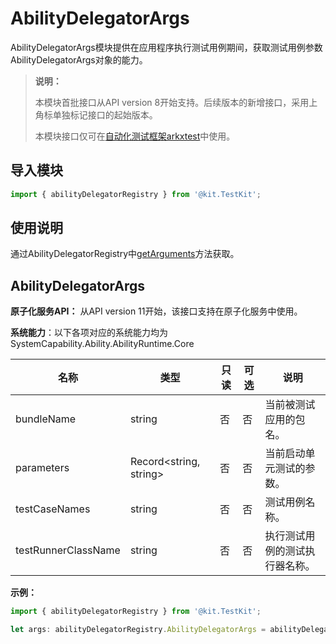 # AbilityDelegatorArgs

AbilityDelegatorArgs模块提供在应用程序执行测试用例期间，获取测试用例参数AbilityDelegatorArgs对象的能力。

> **说明：**
> 
> 本模块首批接口从API version 8开始支持。后续版本的新增接口，采用上角标单独标记接口的起始版本。 
> 
> 本模块接口仅可在<!--RP1-->[自动化测试框架arkxtest](../../application-test/arkxtest-guidelines.md)<!--RP1End-->中使用。

## 导入模块

```ts
import { abilityDelegatorRegistry } from '@kit.TestKit';
```

## 使用说明

通过AbilityDelegatorRegistry中[getArguments](js-apis-app-ability-abilityDelegatorRegistry.md#abilitydelegatorregistrygetarguments)方法获取。

## AbilityDelegatorArgs

**原子化服务API：** 从API version 11开始，该接口支持在原子化服务中使用。

**系统能力**：以下各项对应的系统能力均为SystemCapability.Ability.AbilityRuntime.Core

| 名称                | 类型                   | 只读 | 可选 | 说明                                                         |
| ------------------- | ---------------------- | ---- | ---- | ------------------------------------------------------------ |
| bundleName          | string                 | 否   | 否   | 当前被测试应用的包名。 |
| parameters          | Record\<string, string> | 否   | 否   | 当前启动单元测试的参数。 |
| testCaseNames       | string                 | 否   | 否   | 测试用例名称。 |
| testRunnerClassName | string                 | 否   | 否   | 执行测试用例的测试执行器名称。 |

**示例：**

```ts
import { abilityDelegatorRegistry } from '@kit.TestKit';

let args: abilityDelegatorRegistry.AbilityDelegatorArgs = abilityDelegatorRegistry.getArguments();
```
